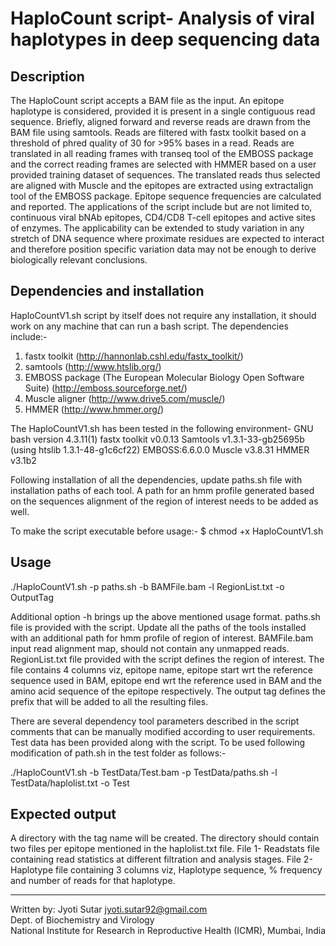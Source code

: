 HaploCount script- Analysis of viral haplotypes in deep sequencing data
==================================
Description
--------------------
The HaploCount script accepts a BAM file as the input. An epitope haplotype is considered, provided it is present in a single contiguous read sequence. Briefly, aligned forward and reverse reads are drawn from the BAM file using samtools. Reads are filtered with fastx toolkit based on a threshold of phred quality of 30 for >95% bases in a read. Reads are translated in all reading frames with transeq tool of the EMBOSS package and the correct reading frames are selected with HMMER based on a user provided training dataset of sequences. The translated reads thus selected are aligned with Muscle and the epitopes are extracted using extractalign tool of the EMBOSS package. Epitope sequence frequencies are calculated and reported. The applications of the script include but are not limited to, continuous viral bNAb epitopes, CD4/CD8 T-cell epitopes and active sites of enzymes. The applicability can be extended to study variation in any stretch of DNA sequence where proximate residues are expected to interact and therefore position specific variation data may not be enough to derive biologically relevant conclusions. 

Dependencies and installation
--------------------
HaploCountV1.sh script by itself does not require any installation, it should work on any machine that can run a bash script. The dependencies include:-
1) fastx toolkit (http://hannonlab.cshl.edu/fastx_toolkit/)
2) samtools (http://www.htslib.org/)
3) EMBOSS package (The European Molecular Biology Open Software Suite) (http://emboss.sourceforge.net/)
4) Muscle aligner (http://www.drive5.com/muscle/)
5) HMMER (http://www.hmmer.org/)

The HaploCountV1.sh has been tested in the following environment-
GNU bash version 4.3.11(1)
fastx toolkit v0.0.13
Samtools v1.3.1-33-gb25695b (using htslib 1.3.1-48-g1c6cf22)
EMBOSS:6.6.0.0
Muscle v3.8.31
HMMER v3.1b2

Following installation of all the dependencies, update paths.sh file with installation paths of each tool. A path for an hmm profile generated based on the sequences alignment of the region of interest needs to be added as well. 

To make the script executable before usage:-
$ chmod +x HaploCountV1.sh    

Usage
--------------------
./HaploCountV1.sh -p paths.sh -b BAMFile.bam -l RegionList.txt -o OutputTag

Additional option -h brings up the above mentioned usage format.
paths.sh file is provided with the script. Update all the paths of the tools installed with an additional path for hmm profile of region of interest.
BAMFile.bam input read alignment map, should not contain any unmapped reads.
RegionList.txt file provided with the script defines the region of interest. The file contains 4 columns viz, epitope name, epitope start wrt the reference sequence used in BAM, epitope end wrt the reference used in BAM and the amino acid sequence of the epitope respectively.
The output tag defines the prefix that will be added to all the resulting files.

There are several dependency tool parameters described in the script comments that can be manually modified according to user requirements.
Test data has been provided along with the script. To be used following modification of path.sh in the test folder as follows:-

./HaploCountV1.sh -b TestData/Test.bam -p TestData/paths.sh -l TestData/haplolist.txt -o Test   

Expected output
--------------------
A directory with the tag name will be created. The directory should contain two files per epitope mentioned in the haplolist.txt file. File 1- Readstats file containing read statistics at different filtration and analysis stages. File 2- Haplotype file containing 3 columns viz, Haplotype sequence, % frequency and number of reads for that haplotype.

--------------------
Written by: Jyoti Sutar <jyoti.sutar92@gmail.com>  
Dept. of Biochemistry and Virology  
National Institute for Research in Reproductive Health (ICMR), Mumbai, India
